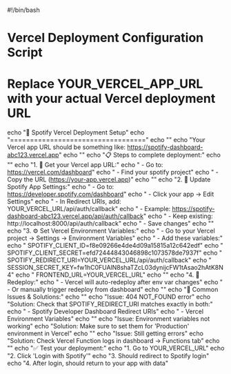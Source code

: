 #!/bin/bash
# Vercel Deployment Configuration Script
# Replace YOUR_VERCEL_APP_URL with your actual Vercel deployment URL

echo "🚀 Spotify Vercel Deployment Setup"
echo "=================================="
echo ""
echo "Your Vercel app URL should be something like: https://spotify-dashboard-abc123.vercel.app"
echo ""
echo "📋 Steps to complete deployment:"
echo ""
echo "1. 🔗 Get your Vercel app URL:"
echo "   - Go to: https://vercel.com/dashboard"
echo "   - Find your spotify project"
echo "   - Copy the URL (https://your-app.vercel.app)"
echo ""
echo "2. 🎵 Update Spotify App Settings:"
echo "   - Go to: https://developer.spotify.com/dashboard"
echo "   - Click your app → Edit Settings"
echo "   - In Redirect URIs, add: YOUR_VERCEL_URL/api/auth/callback"
echo "   - Example: https://spotify-dashboard-abc123.vercel.app/api/auth/callback"
echo "   - Keep existing: http://localhost:8000/api/auth/callback"
echo "   - Save changes"
echo ""
echo "3. ⚙️  Set Vercel Environment Variables:"
echo "   - Go to your Vercel project → Settings → Environment Variables"
echo "   - Add these variables:"
echo "     SPOTIFY_CLIENT_ID=f8e09266e4de4d09a15815a12c642edf"
echo "     SPOTIFY_CLIENT_SECRET=efd72444843046898c1073578de7937f"
echo "     SPOTIFY_REDIRECT_URI=YOUR_VERCEL_URL/api/auth/callback"
echo "     SESSION_SECRET_KEY=fw1hC0FUAlN8shaTZcL03dynijcFW1tAsao2hAtK8N4"
echo "     FRONTEND_URL=YOUR_VERCEL_URL"
echo ""
echo "4. 🔄 Redeploy:"
echo "   - Vercel will auto-redeploy after env var changes"
echo "   - Or manually trigger redeploy from dashboard"
echo ""
echo "🔧 Common Issues & Solutions:"
echo ""
echo "Issue: 404 NOT_FOUND error"
echo "Solution: Check that SPOTIFY_REDIRECT_URI matches exactly in both:"
echo "  - Spotify Developer Dashboard Redirect URIs"
echo "  - Vercel Environment Variables"
echo ""
echo "Issue: Environment variables not working"
echo "Solution: Make sure to set them for 'Production' environment in Vercel"
echo ""
echo "Issue: Still getting errors"
echo "Solution: Check Vercel Function logs in dashboard → Functions tab"
echo ""
echo "✅ Test your deployment:"
echo "1. Go to YOUR_VERCEL_URL"
echo "2. Click 'Login with Spotify'"
echo "3. Should redirect to Spotify login"
echo "4. After login, should return to your app with data"
